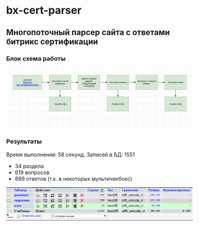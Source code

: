 # bx-cert-parser
## Многопоточный парсер сайта с ответами битрикс сертификации
### Блок схема работы
![Image of Yaktocat](https://github.com/Korts/bx-cert-parser/blob/master/scheme.PNG?raw=true)
### Результаты
Время выполнения: 58 секунд.
Записей в БД: 1551
- 34 раздела
- 619 вопросов
- 899 ответов (т.к. в некоторых мультичекбокс)

![Image of Yaktocat](https://github.com/Korts/bx-cert-parser/blob/master/result.PNG?raw=true)
